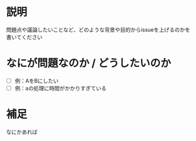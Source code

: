 # 説明
問題点や議論したいことなど、どのような背景や目的からissueを上げるのかを書いてください

# なにが問題なのか / どうしたいのか
- [ ] 例：AをBにしたい
- [ ] 例：aの処理に時間がかかりすぎている

# 補足
なにかあれば

